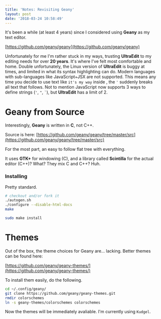 ```yaml
---
title: 'Notes: Revisiting Geany'
layout: post
date: '2018-03-24 10:58:49'
---
```


It's been a while (at least 4 years) since I considered using **Geany** as my text editor.

[https://github.com/geany/geany](https://github.com/geany/geany)

Unfortunately for me I'm rather stuck in my ways, trusting **UltraEdit** to my editing needs for over **20 years**. It's where I've felt most comfortable and home. Double unfortunately, the Linux version of **UltraEdit** is buggy at times, and limited in what its syntax highlighting can do. Modern languages with sub-languages like JavaScript+JSX are not supported. This means any time you decide to use text like `it's my way` inside , the `'` suddenly breaks all text that follows. Not to mention JavaScript now supports 3 ways to define strings (`'`, `"`, ``` ` ```), but **UltraEdit** has a limit of 2.

# Geany from Source
Interestingly, **Geany** is written in **C**, not C++.

Source is here: [https://github.com/geany/geany/tree/master/src](https://github.com/geany/geany/tree/master/src)

For the most part, an easy to follow flat tree with everything.

It uses **GTK+** for windowing (C), and a library called **Scintilla** for the actual editor (C++)? What? They mix C and C++? Huh.

### Installing
Pretty standard.

```bash
# checkout and/or fork it
./autogen.sh
./configure --disable-html-docs
make

sudo make install
```

# Themes
Out of the box, the theme choices for Geany are... lacking. Better themes can be found here:

[https://github.com/geany/geany-themes/](https://github.com/geany/geany-themes/)

To install them easily, do the following.

```bash
cd ~/.config/geany/
git clone https://github.com/geany/geany-themes.git
rmdir colorschemes
ln -s geany-themes/colorschemes colorschemes
```

Now the themes will be immediately avaliable. I'm currently using `Kudgel`.